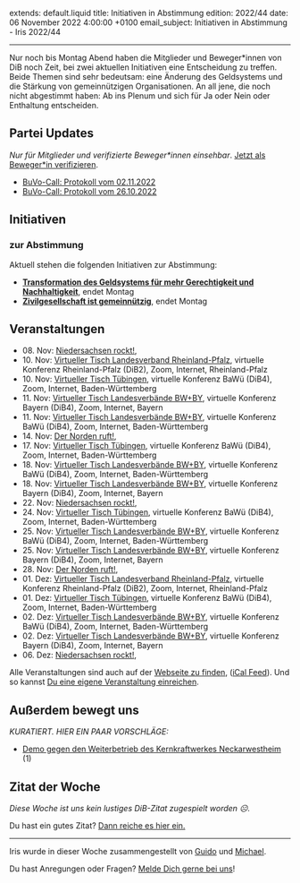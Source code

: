 
extends: default.liquid
title: Initiativen in Abstimmung
edition: 2022/44
date: 06 November 2022 4:00:00 +0100
email_subject: Initiativen in Abstimmung - Iris 2022/44

---
Nur noch bis Montag Abend haben die Mitglieder und Beweger\*innen von DiB noch Zeit, bei zwei aktuellen Initiativen eine Entscheidung zu treffen. Beide Themen sind sehr bedeutsam: eine Änderung des Geldsystems und die Stärkung von gemeinnützigen Organisationen.
An all jene, die noch nicht abgestimmt haben: Ab ins Plenum und sich für Ja oder Nein oder Enthaltung entscheiden.

## Partei Updates

_Nur für Mitglieder und verifizierte Beweger\*innen einsehbar_. [Jetzt als Beweger\*in verifizieren](https://dib.de/bewegerin-werden/).

 - [BuVo-Call: Protokoll vom 02.11.2022](https://marktplatz.dib.de/t/buvo-call-protokoll-vom-02-11-2022/39719)
 - [BuVo-Call: Protokoll vom 26.10.2022](https://marktplatz.dib.de/t/buvo-call-protokoll-vom-26-10-2022/39705)

## Initiativen

### zur Abstimmung
Aktuell stehen die folgenden Initiativen zur Abstimmung:

 - **[Transformation des Geldsystems für mehr Gerechtigkeit und Nachhaltigkeit](https://abstimmen.dib.de/initiative/314-transformation-des-geldsystems-fur-mehr-gerechtigkeit-und-nachhaltigkeit)**, endet Montag
 - **[Zivilgesellschaft ist gemeinnützig](https://abstimmen.dib.de/initiative/315-zivilgesellschaft-ist-gemeinnutzig)**, endet Montag

## Veranstaltungen

 - 08.&nbsp;Nov: [Niedersachsen rockt!](https://dib.de/veranstaltungen/niedersachsen-call-2022-11-08/), 
 - 10.&nbsp;Nov: [Virtueller Tisch Landesverband Rheinland-Pfalz](https://dib.de/veranstaltungen/virtueller-tisch-landesverband-rheinland-pfalz-2022-11-10/), virtuelle Konferenz Rheinland-Pfalz (DiB2), Zoom, Internet, Rheinland-Pfalz
 - 10.&nbsp;Nov: [Virtueller Tisch Tübingen](https://dib.de/veranstaltungen/virtueller-tisch-tuebingen-2022-11-10/), virtuelle Konferenz BaWü (DiB4), Zoom, Internet, Baden-Württemberg
 - 11.&nbsp;Nov: [Virtueller Tisch Landesverbände BW+BY](https://dib.de/veranstaltungen/virtueller-tisch-landesverbaende-bwby-2-2022-11-11/), virtuelle Konferenz Bayern (DiB4), Zoom, Internet, Bayern
 - 11.&nbsp;Nov: [Virtueller Tisch Landesverbände BW+BY](https://dib.de/veranstaltungen/virtueller-tisch-landesverbaende-bwby-3-2022-11-11/), virtuelle Konferenz BaWü (DiB4), Zoom, Internet, Baden-Württemberg
 - 14.&nbsp;Nov: [Der Norden ruft!](https://dib.de/veranstaltungen/der-norden-ruft-2022-11-14/), 
 - 17.&nbsp;Nov: [Virtueller Tisch Tübingen](https://dib.de/veranstaltungen/virtueller-tisch-tuebingen-2022-11-17/), virtuelle Konferenz BaWü (DiB4), Zoom, Internet, Baden-Württemberg
 - 18.&nbsp;Nov: [Virtueller Tisch Landesverbände BW+BY](https://dib.de/veranstaltungen/virtueller-tisch-landesverbaende-bwby-3-2022-11-18/), virtuelle Konferenz BaWü (DiB4), Zoom, Internet, Baden-Württemberg
 - 18.&nbsp;Nov: [Virtueller Tisch Landesverbände BW+BY](https://dib.de/veranstaltungen/virtueller-tisch-landesverbaende-bwby-2-2022-11-18/), virtuelle Konferenz Bayern (DiB4), Zoom, Internet, Bayern
 - 22.&nbsp;Nov: [Niedersachsen rockt!](https://dib.de/veranstaltungen/niedersachsen-call-2022-11-22/), 
 - 24.&nbsp;Nov: [Virtueller Tisch Tübingen](https://dib.de/veranstaltungen/virtueller-tisch-tuebingen-2022-11-24/), virtuelle Konferenz BaWü (DiB4), Zoom, Internet, Baden-Württemberg
 - 25.&nbsp;Nov: [Virtueller Tisch Landesverbände BW+BY](https://dib.de/veranstaltungen/virtueller-tisch-landesverbaende-bwby-3-2022-11-25/), virtuelle Konferenz BaWü (DiB4), Zoom, Internet, Baden-Württemberg
 - 25.&nbsp;Nov: [Virtueller Tisch Landesverbände BW+BY](https://dib.de/veranstaltungen/virtueller-tisch-landesverbaende-bwby-2-2022-11-25/), virtuelle Konferenz Bayern (DiB4), Zoom, Internet, Bayern
 - 28.&nbsp;Nov: [Der Norden ruft!](https://dib.de/veranstaltungen/der-norden-ruft-2022-11-28/), 
 - 01.&nbsp;Dez: [Virtueller Tisch Landesverband Rheinland-Pfalz](https://dib.de/veranstaltungen/virtueller-tisch-landesverband-rheinland-pfalz-2022-12-01/), virtuelle Konferenz Rheinland-Pfalz (DiB2), Zoom, Internet, Rheinland-Pfalz
 - 01.&nbsp;Dez: [Virtueller Tisch Tübingen](https://dib.de/veranstaltungen/virtueller-tisch-tuebingen-2022-12-01/), virtuelle Konferenz BaWü (DiB4), Zoom, Internet, Baden-Württemberg
 - 02.&nbsp;Dez: [Virtueller Tisch Landesverbände BW+BY](https://dib.de/veranstaltungen/virtueller-tisch-landesverbaende-bwby-3-2022-12-02/), virtuelle Konferenz BaWü (DiB4), Zoom, Internet, Baden-Württemberg
 - 02.&nbsp;Dez: [Virtueller Tisch Landesverbände BW+BY](https://dib.de/veranstaltungen/virtueller-tisch-landesverbaende-bwby-2-2022-12-02/), virtuelle Konferenz Bayern (DiB4), Zoom, Internet, Bayern
 - 06.&nbsp;Dez: [Niedersachsen rockt!](https://dib.de/veranstaltungen/niedersachsen-call-2022-12-06/),

Alle Veranstaltungen sind auch auf der [Webseite zu finden](https://dib.de/veranstaltungen/), ([iCal Feed](https://dib.de/?ical=1)). Und so kannst [Du eine eigene Veranstaltung einreichen](https://marktplatz.dib.de/t/eine-veranstaltung-auf-der-webseite-einreichen/21379).


## Außerdem bewegt uns

_KURATIERT. HIER EIN PAAR VORSCHLÄGE:_
 - [Demo gegen den Weiterbetrieb des Kernkraftwerkes Neckarwestheim](https://marktplatz.dib.de/t/demo-gegen-den-weiterbetrieb-des-kernkraftwerkes-neckarwestheim/39717) (1)

## Zitat der Woche
_Diese Woche ist uns kein lustiges DiB-Zitat zugespielt worden ☹._

Du hast ein gutes Zitat? [Dann reiche es hier ein.](https://marktplatz.dib.de/t/fortsetzung-lustige-dib-zitate/24431)


---

Iris wurde in dieser Woche zusammengestellt von [Guido](https://marktplatz.dib.de/u/Guido/) und [Michael](https://marktplatz.dib.de/u/MichaelVoss/).

Du hast Anregungen oder Fragen? [Melde Dich gerne bei uns](https://marktplatz.dib.de/t/neu-iris-die-woechtliche-zusammenfasssung-zum-sonntagsbrunch/10990)!


